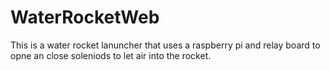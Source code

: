 # WaterRocketWeb
This is a water rocket lanuncher that uses a raspberry pi and relay board to opne an close soleniods to let air into the rocket.
